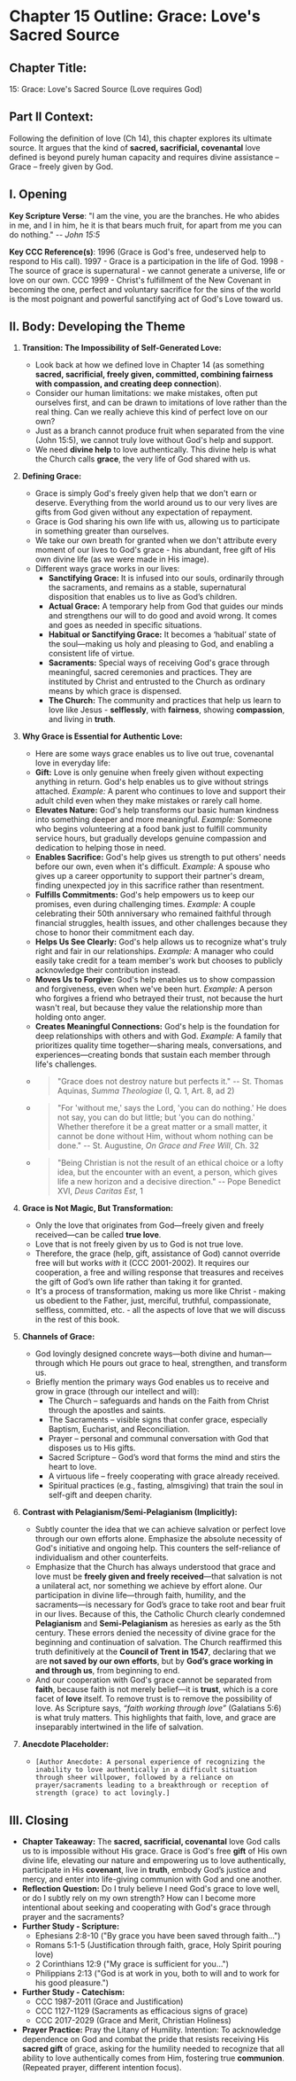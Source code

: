 # Chapter 15 Outline: Grace: Love's Sacred Source

## Chapter Title:
15: Grace: Love's Sacred Source (Love requires God)

## Part II Context:
Following the definition of love (Ch 14), this chapter explores its ultimate source. It argues that the kind of **sacred, sacrificial, covenantal** love defined is beyond purely human capacity and requires divine assistance – Grace – freely given by God.

## I. Opening


**Key Scripture Verse**: "I am the vine, you are the branches. He who abides in me, and I in him, he it is that bears much fruit, for apart from me you can do nothing." -- *John 15:5*

**Key CCC Reference(s)**: 1996 (Grace is God's free, undeserved help to respond to His call). 1997 - Grace is a participation in the life of God. 1998 - The source of grace is supernatural - we cannot generate a universe, life or love on our own. CCC 1999 - Christ's fulfillment of the New Covenant in becoming the one, perfect and voluntary sacrifice for the sins of the world is the most poignant and powerful sanctifying act of God's Love toward us.

## II. Body: Developing the Theme

1.  **Transition: The Impossibility of Self-Generated Love:**
    *   Look back at how we defined love in Chapter 14 (as something **sacred, sacrificial, freely given, committed, combining fairness with compassion, and creating deep connection**).
    *   Consider our human limitations: we make mistakes, often put ourselves first, and can be drawn to imitations of love rather than the real thing. Can we really achieve this kind of perfect love on our own?
    *   Just as a branch cannot produce fruit when separated from the vine (John 15:5), we cannot truly love without God's help and support.
    *   We need **divine help** to love authentically. This divine help is what the Church calls **grace**, the very life of God shared with us.
2.  **Defining Grace:**
    *   Grace is simply God's freely given help that we don't earn or deserve. Everything from the world around us to our very lives are gifts from God given without any expectation of repayment.
    *   Grace is God sharing his own life with us, allowing us to participate in something greater than ourselves.
    *   We take our own breath for granted when we don't attribute every moment of our lives to God's grace - his abundant, free gift of His own divine life (as we were made in His image).
    *   Different ways grace works in our lives:
        *   **Sanctifying Grace:** It is infused into our souls, ordinarily through the sacraments, and remains as a stable, supernatural disposition that enables us to live as God’s children.
        *   **Actual Grace:** A temporary help from God that guides our minds and strengthens our will to do good and avoid wrong. It comes and goes as needed in specific situations.
        *   **Habitual or Sanctifying Grace:** It becomes a ‘habitual’ state of the soul—making us holy and pleasing to God, and enabling a consistent life of virtue.
        *   **Sacraments:** Special ways of receiving God's grace through meaningful, sacred ceremonies and practices. They are instituted by Christ and entrusted to the Church as ordinary means by which grace is dispensed.
        *   **The Church:** The community and practices that help us learn to love like Jesus - **selflessly**, with **fairness**, showing **compassion**, and living in **truth**.
3.  **Why Grace is Essential for Authentic Love:**
    *   Here are some ways grace enables us to live out true, covenantal love in everyday life:
    *   **Gift:** Love is only genuine when freely given without expecting anything in return. God's help enables us to give without strings attached. *Example:* A parent who continues to love and support their adult child even when they make mistakes or rarely call home.
    *   **Elevates Nature:** God's help transforms our basic human kindness into something deeper and more meaningful. *Example:* Someone who begins volunteering at a food bank just to fulfill community service hours, but gradually develops genuine compassion and dedication to helping those in need.
    *   **Enables Sacrifice:** God's help gives us strength to put others' needs before our own, even when it's difficult. *Example:* A spouse who gives up a career opportunity to support their partner's dream, finding unexpected joy in this sacrifice rather than resentment.
    *   **Fulfills Commitments:** God's help empowers us to keep our promises, even during challenging times. *Example:* A couple celebrating their 50th anniversary who remained faithful through financial struggles, health issues, and other challenges because they chose to honor their commitment each day.
    *   **Helps Us See Clearly:** God's help allows us to recognize what's truly right and fair in our relationships. *Example:* A manager who could easily take credit for a team member's work but chooses to publicly acknowledge their contribution instead.
    *   **Moves Us to Forgive:** God's help enables us to show compassion and forgiveness, even when we've been hurt. *Example:* A person who forgives a friend who betrayed their trust, not because the hurt wasn't real, but because they value the relationship more than holding onto anger.
    *   **Creates Meaningful Connections:** God's help is the foundation for deep relationships with others and with God. *Example:* A family that prioritizes quality time together—sharing meals, conversations, and experiences—creating bonds that sustain each member through life's challenges.
    *   > "Grace does not destroy nature but perfects it." -- St. Thomas Aquinas, *Summa Theologiae* (I, Q. 1, Art. 8, ad 2)
    *   > "For 'without me,' says the Lord, 'you can do nothing.' He does not say, you can do but little; but 'you can do nothing.' Whether therefore it be a great matter or a small matter, it cannot be done without Him, without whom nothing can be done." -- St. Augustine, *On Grace and Free Will*, Ch. 32
    *   > "Being Christian is not the result of an ethical choice or a lofty idea, but the encounter with an event, a person, which gives life a new horizon and a decisive direction." -- Pope Benedict XVI, *Deus Caritas Est*, 1
4.  **Grace is Not Magic, But Transformation:**
    *   Only the love that originates from God—freely given and freely received—can be called **true love**.
    *   Love that is not freely given by us to God is not true love.
    *   Therefore, the grace (help, gift, assistance of God) cannot override free will but works *with* it (CCC 2001-2002). It requires our cooperation, a free and willing response that treasures and receives the gift of God’s own life rather than taking it for granted.
    *   It's a process of transformation, making us more like Christ - making us obedient to the Father, just, merciful, truthful, compassionate, selfless, committed, etc. - all the aspects of love that we will discuss in the rest of this book.
5.  **Channels of Grace:**

    *   God lovingly designed concrete ways—both divine and human—through which He pours out grace to heal, strengthen, and transform us.
    *   Briefly mention the primary ways God enables us to receive and grow in grace (through our intellect and will):
        *   The Church – safeguards and hands on the Faith from Christ through the apostles and saints.
        *   The Sacraments – visible signs that confer grace, especially Baptism, Eucharist, and Reconciliation.
        *   Prayer – personal and communal conversation with God that disposes us to His gifts.
        *   Sacred Scripture – God’s word that forms the mind and stirs the heart to love.
        *   A virtuous life – freely cooperating with grace already received.
        *   Spiritual practices (e.g., fasting, almsgiving) that train the soul in self-gift and deepen charity.
6.  **Contrast with Pelagianism/Semi-Pelagianism (Implicitly):**
    *   Subtly counter the idea that we can achieve salvation or perfect love through our own efforts alone. Emphasize the absolute necessity of God's initiative and ongoing help. This counters the self-reliance of individualism and other counterfeits.
    *   Emphasize that the Church has always understood that grace and love must be **freely given and freely received**—that salvation is not a unilateral act, nor something we achieve by effort alone. Our participation in divine life—through faith, humility, and the sacraments—is necessary for God’s grace to take root and bear fruit in our lives. Because of this, the Catholic Church clearly condemned **Pelagianism** and **Semi-Pelagianism** as heresies as early as the 5th century. These errors denied the necessity of divine grace for the beginning and continuation of salvation. The Church reaffirmed this truth definitively at the **Council of Trent in 1547**, declaring that we are **not saved by our own efforts**, but by **God’s grace working in and through us**, from beginning to end.
    *   And our cooperation with God's grace cannot be separated from **faith**, because faith is not merely belief—it is **trust**, which is a core facet of **love** itself. To remove trust is to remove the possibility of love. As Scripture says, *“faith working through love”* (Galatians 5:6) is what truly matters. This highlights that faith, love, and grace are inseparably intertwined in the life of salvation.
7.  **Anecdote Placeholder:**
    *   `[Author Anecdote: A personal experience of recognizing the inability to love authentically in a difficult situation through sheer willpower, followed by a reliance on prayer/sacraments leading to a breakthrough or reception of strength (grace) to act lovingly.]`

## III. Closing

*   **Chapter Takeaway:** The **sacred, sacrificial, covenantal** love God calls us to is impossible without His grace. Grace is God's free **gift** of His own divine life, elevating our nature and empowering us to love authentically, participate in His **covenant**, live in **truth**, embody God’s justice and mercy, and enter into life-giving communion with God and one another.
*   **Reflection Question:** Do I truly believe I need God's grace to love well, or do I subtly rely on my own strength? How can I become more intentional about seeking and cooperating with God's grace through prayer and the sacraments?
*   **Further Study - Scripture:**
    *   Ephesians 2:8-10 ("By grace you have been saved through faith...")
    *   Romans 5:1-5 (Justification through faith, grace, Holy Spirit pouring love)
    *   2 Corinthians 12:9 ("My grace is sufficient for you...")
    *   Philippians 2:13 ("God is at work in you, both to will and to work for his good pleasure.")
*   **Further Study - Catechism:**
    *   CCC 1987-2011 (Grace and Justification)
    *   CCC 1127-1129 (Sacraments as efficacious signs of grace)
    *   CCC 2017-2029 (Grace and Merit, Christian Holiness)
*   **Prayer Practice:** Pray the Litany of Humility. Intention: To acknowledge dependence on God and combat the pride that resists receiving His **sacred gift** of grace, asking for the humility needed to recognize that all ability to love authentically comes from Him, fostering true **communion**. (Repeated prayer, different intention focus).
